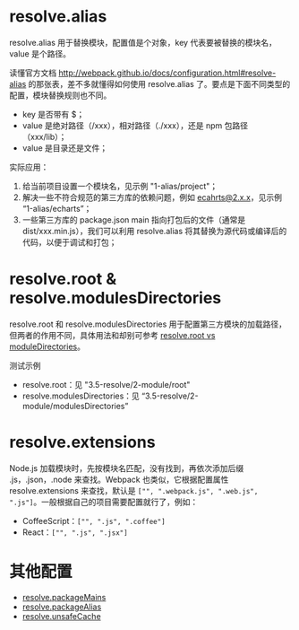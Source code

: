 # resolve.alias
resolve.alias 用于替换模块，配置值是个对象，key 代表要被替换的模块名，value 是个路径。

读懂官方文档 http://webpack.github.io/docs/configuration.html#resolve-alias 的那张表，差不多就懂得如何使用 resolve.alias 了。要点是下面不同类型的配置，模块替换规则也不同。

- key 是否带有 $；
- value 是绝对路径（/xxx），相对路径（./xxx），还是 npm 包路径（xxx/lib）；
- value 是目录还是文件；

实际应用：

1. 给当前项目设置一个模块名，见示例 "1-alias/project"；
2. 解决一些不符合规范的第三方库的依赖问题，例如 ecahrts@2.x.x，见示例 “1-alias/echarts”；
3. 一些第三方库的 package.json main 指向打包后的文件（通常是 dist/xxx.min.js），我们可以利用 resolve.alias 将其替换为源代码或编译后的代码，以便于调试和打包；

# resolve.root & resolve.modulesDirectories
resolve.root 和 resolve.modulesDirectories 用于配置第三方模块的加载路径，但两者的作用不同，具体用法和却别可参考 [resolve.root vs moduleDirectories](https://github.com/webpack/webpack/issues/472#issuecomment-55706013)。

测试示例

- resolve.root：见 "3.5-resolve/2-module/root"
- resolve.modulesDirectories：见 “3.5-resolve/2-module/modulesDirectories”

# resolve.extensions
Node.js 加载模块时，先按模块名匹配，没有找到，再依次添加后缀 .js，.json，.node 来查找。Webpack 也类似，它根据配置属性 resolve.extensions 来查找，默认是 `["", ".webpack.js", ".web.js", ".js"]`。一般根据自己的项目需要配置就行了，例如：

- CoffeeScript：`["", ".js", ".coffee"]`
- React：`["", ".js", ".jsx"]`

# 其他配置
- [resolve.packageMains](http://webpack.github.io/docs/configuration.html#resolve-packagemains)
- [resolve.packageAlias](http://webpack.github.io/docs/configuration.html#resolve-packagealias)
- [resolve.unsafeCache](http://webpack.github.io/docs/configuration.html#resolve-unsafecache)
